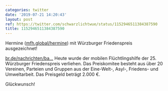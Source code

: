 ```yaml
---
categories: twitter
date: '2019-07-21 14:20:43'
layout: post
ref: https://twitter.com/schwarzlichtwue/status/1152946511384387590
title: 1152946511384387590
---
```

Hermine ([mfh.global/hermine](https://mfh.global/hermine)) mit Würzburger Friedenspreis ausgezeichnet!

[br.de/nachrichten/ba…](https://www.br.de/nachrichten/bayern/mobile-fluechtlingshilfe-erhaelt-wuerzburger-friedenspreis-2019,RWpxzJO) 
Heute wurde der mobilen Flüchtlingshilfe der 25. Würzburger Friedenspreis verliehen. Das Preiskomitee besteht aus über 20 Vereinen, Parteien und Gruppen aus der Eine-Welt-, Asyl-, Friedens- und Umweltarbeit. Das Preisgeld beträgt 2.000 €.



Glückwunsch! 